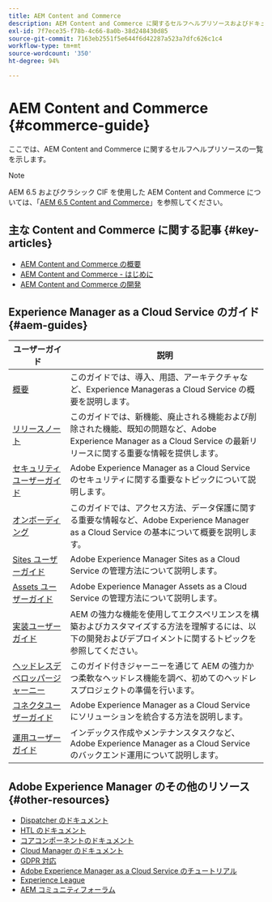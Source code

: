 ```yaml
---
title: AEM Content and Commerce
description: AEM Content and Commerce に関するセルフヘルプリソースおよびドキュメントリンク
exl-id: 7f7ece35-f78b-4c66-8a0b-38d248430d85
source-git-commit: 7163eb2551f5e644f6d42287a523a7dfc626c1c4
workflow-type: tm+mt
source-wordcount: '350'
ht-degree: 94%

---
```


# AEM Content and Commerce {#commerce-guide}

ここでは、AEM Content and Commerce に関するセルフヘルプリソースの一覧を示します。

>[!NOTE]
>
>AEM 6.5 およびクラシック CIF を使用した AEM Content and Commerce については、「[AEM 6.5 Content and Commerce](https://experienceleague.adobe.com/docs/experience-manager-65/commerce/home.html?lang=ja)」を参照してください。

## 主な Content and Commerce に関する記事 {#key-articles}

* [AEM Content and Commerce の概要](introduction.md)
* [AEM Content and Commerce - はじめに](/help/commerce-cloud/getting-started.md)
* [AEM Content and Commerce の開発](/help/commerce-cloud/develop.md)

## Experience Manager as a Cloud Service のガイド {#aem-guides}

| ユーザーガイド | 説明 |
|---|---|
| [概要](/help/overview/home.md) | このガイドでは、導入、用語、アーキテクチャなど、Experience Manageras a Cloud Service の概要を説明します。 |
| [リリースノート](/help/release-notes/home.md) | このガイドでは、新機能、廃止される機能および削除された機能、既知の問題など、Adobe Experience Manager as a Cloud Service の最新リリースに関する重要な情報を提供します。 |
| [セキュリティユーザーガイド](/help/security/home.md) | Adobe Experience Manager as a Cloud Service のセキュリティに関する重要なトピックについて説明します。 |
| [オンボーディング](/help/onboarding/home.md) | このガイドでは、アクセス方法、データ保護に関する重要な情報など、Adobe Experience Manager as a Cloud Service の基本について概要を説明します。 |
| [Sites ユーザーガイド](/help/sites-cloud/home.md) | Adobe Experience Manager Sites as a Cloud Service の管理方法について説明します。 |
| [Assets ユーザーガイド](/help/assets/home.md) | Adobe Experience Manager Assets as a Cloud Service の管理方法について説明します。 |
| [実装ユーザーガイド](/help/implementing/home.md) | AEM の強力な機能を使用してエクスペリエンスを構築およびカスタマイズする方法を理解するには、以下の開発およびデプロイメントに関するトピックを参照してください。 |
| [ヘッドレスデベロッパージャーニー](/help/journey-headless/developer/overview.md) | このガイド付きジャーニーを通じて AEM の強力かつ柔軟なヘッドレス機能を調べ、初めてのヘッドレスプロジェクトの準備を行います。 |
| [コネクタユーザーガイド](/help/connectors/home.md) | Adobe Experience Manager as a Cloud Service にソリューションを統合する方法を説明します。 |
| [運用ユーザーガイド](/help/operations/home.md) | インデックス作成やメンテナンスタスクなど、Adobe Experience Manager as a Cloud Service のバックエンド運用について説明します。 |

## Adobe Experience Manager のその他のリソース {#other-resources}

* [Dispatcher のドキュメント](/help/implementing/dispatcher/overview.md)
* [HTL のドキュメント](https://experienceleague.adobe.com/docs/experience-manager-htl/using/overview.html?lang=ja)
* [コアコンポーネントのドキュメント](https://experienceleague.adobe.com/docs/experience-manager-core-components/using/introduction.html?lang=ja)
* [Cloud Manager のドキュメント](https://experienceleague.adobe.com/docs/experience-manager-cloud-service/onboarding/getting-access/cloud-service-programs/first-time-login.html?lang=ja)
* [GDPR 対応](/help/compliance/data-privacy-and-protection-readiness/aem-readiness.md)
* [Adobe Experience Manager as a Cloud Service のチュートリアル](https://experienceleague.adobe.com/docs/experience-manager-learn/cloud-service/overview.html?lang=ja)
* [Experience League](https://guided.adobe.com/?promoid=K42KVXHD&amp;mv=other#solutions/experience-manager)
* [AEM コミュニティフォーラム](https://forums.adobe.com/community/experience-cloud/marketing-cloud/experience-manager)
